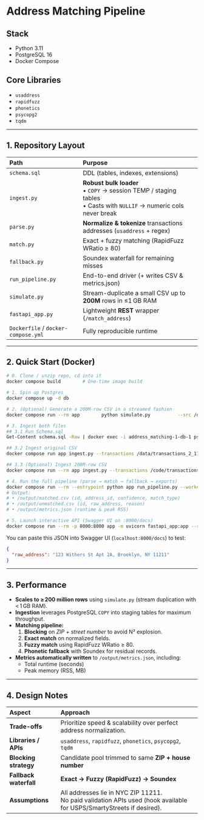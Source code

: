 # Address Matching Pipeline

## Stack
- Python 3.11
- PostgreSQL 16
- Docker Compose

## Core Libraries
- `usaddress`
- `rapidfuzz`
- `phonetics`
- `psycopg2`
- `tqdm`

---

## 1. Repository Layout

| Path | Purpose |
|:-----|:--------|
| `schema.sql` | DDL (tables, indexes, extensions) |
| `ingest.py` | **Robust bulk loader**<br>• `COPY` → session TEMP / staging tables<br>• Casts with `NULLIF` → numeric cols never break |
| `parse.py` | **Normalize & tokenize** transactions addresses (`usaddress` + regex) |
| `match.py` | Exact + fuzzy matching (RapidFuzz WRatio ≥ 80) |
| `fallback.py` | Soundex waterfall for remaining misses |
| `run_pipeline.py` | End-to-end driver (+ writes CSV & metrics.json) |
| `simulate.py` | Stream-duplicate a small CSV up to **200M** rows in ≤1 GB RAM |
| `fastapi_app.py` | Lightweight **REST** wrapper (`/match_address`) |
| `Dockerfile` / `docker-compose.yml` | Fully reproducible runtime |

---

## 2. Quick Start (Docker)

```bash
# 0. Clone / unzip repo, cd into it
docker compose build        # One-time image build

# 1. Spin up Postgres
docker compose up -d db

# 2. (Optional) Generate a 200M-row CSV in a streamed fashion
docker compose run --rm app        python simulate.py          --src /data/transactions_2_11211.csv          --target 200000000

# 3. Ingest both files  
## 3.1 Run Schema.sql
Get-Content schema.sql -Raw | docker exec -i address_matching-1-db-1 psql -U addrmatch -d addrdb

## 3.2 Ingest original CSV
docker compose run app ingest.py --transactions /data/transactions_2_11211.csv --addresses "/data/11211 Addresses.csv"

## 3.3 (Optional) Ingest 200M-row CSV
docker compose run --rm app ingest.py --transactions /code/transactions_upsampled.csv --addresses "/data/11211 Addresses.csv"

# 4. Run the full pipeline (parse → match → fallback → exports)
docker compose run --rm --entrypoint python app run_pipeline.py --workers 6
# Output:
# • /output/matched.csv (id, address_id, confidence, match_type)
# • /output/unmatched.csv (id, raw_address, reason)
# • /output/metrics.json (runtime & peak RSS)

# 5. Launch interactive API (Swagger UI on :8000/docs)
docker compose run --rm -p 8000:8000 app -m uvicorn fastapi_app:app --reload --host 0.0.0.0
```

You can paste this JSON into Swagger UI (`localhost:8000/docs`) to test:

```json
{
  "raw_address": "123 Withers St Apt 2A, Brooklyn, NY 11211"
}
```

---

## 3. Performance

- **Scales to ≥ 200 million rows** using `simulate.py` (stream duplication with < 1 GB RAM).
- **Ingestion** leverages PostgreSQL `COPY` into staging tables for maximum throughput.
- **Matching pipeline:**
  1. **Blocking** on *ZIP + street number* to avoid N² explosion.
  2. **Exact match** on normalized fields.
  3. **Fuzzy match** using RapidFuzz WRatio ≥ 80.
  4. **Phonetic fallback** with Soundex for residual records.
- **Metrics automatically written** to `/output/metrics.json`, including:
  - Total runtime (seconds)
  - Peak memory (RSS, MB)

---

## 4. Design Notes

| Aspect | Approach |
|:-------|:---------|
| **Trade-offs** | Prioritize speed & scalability over perfect address normalization. |
| **Libraries / APIs** | `usaddress`, `rapidfuzz`, `phonetics`, `psycopg2`, `tqdm` |
| **Blocking strategy** | Candidate pool trimmed to same **ZIP + house number** |
| **Fallback waterfall** | **Exact → Fuzzy (RapidFuzz) → Soundex** |
| **Assumptions** | All addresses lie in NYC ZIP 11211.<br>No paid validation APIs used (hook available for USPS/SmartyStreets if desired). |
